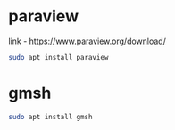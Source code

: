 # paraview
link - https://www.paraview.org/download/

```sh
sudo apt install paraview
```

# gmsh

```sh
sudo apt install gmsh
```
